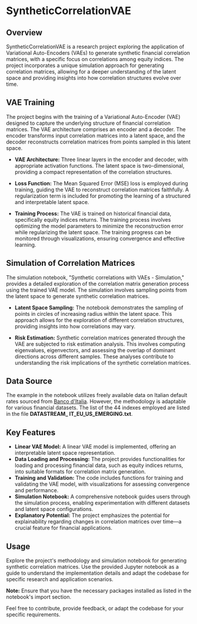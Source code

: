 # SyntheticCorrelationVAE

## Overview

SyntheticCorrelationVAE is a research project exploring the application of Variational Auto-Encoders (VAEs) to generate synthetic financial correlation matrices, with a specific focus on correlations among equity indices. The project incorporates a unique simulation approach for generating correlation matrices, allowing for a deeper understanding of the latent space and providing insights into how correlation structures evolve over time.

## VAE Training

The project begins with the training of a Variational Auto-Encoder (VAE) designed to capture the underlying structure of financial correlation matrices. The VAE architecture comprises an encoder and a decoder. The encoder transforms input correlation matrices into a latent space, and the decoder reconstructs correlation matrices from points sampled in this latent space.

- **VAE Architecture:** Three linear layers in the encoder and decoder, with appropriate activation functions. The latent space is two-dimensional, providing a compact representation of the correlation structures.

- **Loss Function:** The Mean Squared Error (MSE) loss is employed during training, guiding the VAE to reconstruct correlation matrices faithfully. A regularization term is included for promoting the learning of a structured and interpretable latent space.

- **Training Process:** The VAE is trained on historical financial data, specifically equity indices returns. The training process involves optimizing the model parameters to minimize the reconstruction error while regularizing the latent space. The training progress can be monitored through visualizations, ensuring convergence and effective learning.

## Simulation of Correlation Matrices

The simulation notebook, "Synthetic correlations with VAEs - Simulation," provides a detailed exploration of the correlation matrix generation process using the trained VAE model. The simulation involves sampling points from the latent space to generate synthetic correlation matrices.

- **Latent Space Sampling:** The notebook demonstrates the sampling of points in circles of increasing radius within the latent space. This approach allows for the exploration of different correlation structures, providing insights into how correlations may vary.

- **Risk Estimation:** Synthetic correlation matrices generated through the VAE are subjected to risk estimation analysis. This involves computing eigenvalues, eigenvectors, and assessing the overlap of dominant directions across different samples. These analyses contribute to understanding the risk implications of the synthetic correlation matrices.

## Data Source

The example in the notebook utilizes freely available data on Italian default rates sourced from [Banco d'Italia](https://infostat.bancaditalia.it/). However, the methodology is adaptable for various financial datasets. The list of the 44 indexes employed are listed in the file **DATASTREAM_ IT_EU_US_EMERGING.txt**.

## Key Features

- **Linear VAE Model:** A linear VAE model is implemented, offering an interpretable latent space representation.
- **Data Loading and Processing:** The project provides functionalities for loading and processing financial data, such as equity indices returns, into suitable formats for correlation matrix generation.
- **Training and Validation:** The code includes functions for training and validating the VAE model, with visualizations for assessing convergence and performance.
- **Simulation Notebook:** A comprehensive notebook guides users through the simulation process, enabling experimentation with different datasets and latent space configurations.
- **Explanatory Potential:** The project emphasizes the potential for explainability regarding changes in correlation matrices over time—a crucial feature for financial applications.

## Usage

Explore the project's methodology and simulation notebook for generating synthetic correlation matrices. Use the provided Jupyter notebook as a guide to understand the implementation details and adapt the codebase for specific research and application scenarios.

**Note:** Ensure that you have the necessary packages installed as listed in the notebook's import section.

Feel free to contribute, provide feedback, or adapt the codebase for your specific requirements.

